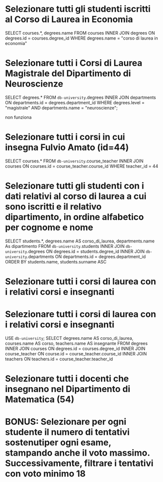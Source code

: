 # Selezionare tutti gli studenti iscritti al Corso di Laurea in Economia

SELECT courses.*, degrees.name
FROM courses
INNER JOIN degrees ON degrees.id = courses.degree_id
WHERE degrees.name = "corso di laurea in economia"

 # Selezionare tutti i Corsi di Laurea Magistrale del Dipartimento di Neuroscienze

 SELECT degrees.* FROM `db-university`.degrees
INNER JOIN departments
 ON departments.id = degrees.department_id
WHERE degrees.level = "magistrale"
AND departments.name = "neuroscienze";

non funziona

# Selezionare tutti i corsi in cui insegna Fulvio Amato (id=44)
SELECT courses.* FROM `db-university`.course_teacher
INNER JOIN courses
ON courses.id = course_teacher.course_id
WHERE teacher_id = 44

 # Selezionare tutti gli studenti con i dati relativi al corso di laurea a cui sono iscritti e il relativo dipartimento, in ordine alfabetico per cognome e nome

 SELECT students.*, degrees.name AS corso_di_laurea,
departments.name As dipartimento
FROM `db-university`.students
INNER JOIN `db-university`.degrees
ON degrees.id = students.degree_id
INNER JOIN `db-university`.departments
ON departments.id = degrees.department_id
ORDER BY students.name, students.surname ASC

 # Selezionare tutti i corsi di laurea con i relativi corsi e insegnanti

 # Selezionare tutti i corsi di laurea con i relativi corsi e insegnanti
USE `db-university`;
SELECT degrees.name AS corso_di_laurea, 
courses.name AS corso,
teachers.name AS insegnante
FROM degrees
INNER JOIN courses
ON degrees.id = courses.degree_id
INNER JOIN course_teacher
ON course.id = course_teacher.course_id
INNER JOIN teachers
ON teachers.id = course_teacher.teacher_id

 # Selezionare tutti i docenti che insegnano nel Dipartimento di Matematica (54)

 # BONUS: Selezionare per ogni studente il numero di tentativi sostenutiper ogni esame, stampando anche il voto massimo. Successivamente, filtrare i tentativi con voto minimo 18